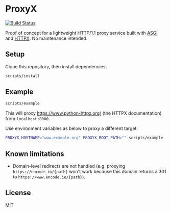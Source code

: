 # ProxyX

[![Build Status](https://dev.azure.com/florimondmanca/public/_apis/build/status/florimondmanca.proxyx?branchName=master)](https://dev.azure.com/florimondmanca/public/_build/latest?definitionId=14&branchName=master)

Proof of concept for a lightweight HTTP/1.1 proxy service built with [ASGI](https://asgi.readthedocs.io) and [HTTPX](https://github.com/encode/httpx). No maintenance intended.

## Setup

Clone this repository, then install dependencies:

```bash
scripts/install
```

## Example

```bash
scripts/example
```

This will proxy https://www.python-httpx.org/ (the HTTPX documentation) from `localhost:8000`.

Use environment variables as below to proxy a different target:

```bash
PROXYX_HOSTNAME="www.example.org" PROXYX_ROOT_PATH="" scripts/example
```

## Known limitations

- Domain-level redirects are not handled (e.g. proxying `https://encode.io/{path}` won't work because this domain returns a 301 to `https://www.encode.io/{path}`).

## License

MIT
